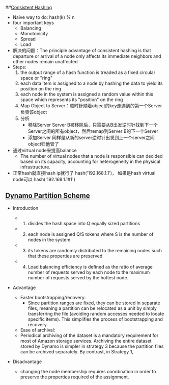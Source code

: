 ##[Consistent Hashing](http://blog.csdn.net/sparkliang/article/details/5279393)
* Naive way to do: hash(k) % n
* four important keys
  * Balancing
  * Monotonicity
  * Spread
  * Load
* 解决的问题：The principle advantage of consistent hashing is that departure or arrival of a node only affects
              its immediate neighbors and other nodes remain unaffected 
* Steps:
  1. the output range of a hash function is treaded as a fixed circular space or "ring"
  2. each data item is assigned to a node by hashing the data to yield its position on the ring
  3. each node in the system is assigned a random value within this space which represents its "position" on the ring
  4. Map Object to Server：顺时针顺着object的key走遇到的第一个Server负责该object
  5. 分析
     * 移除Server
       Server B被移除后，只需要从B出发逆时针找到下一个Server之间的所有object，然后remap到Server B的下一个Server
     * 添加Server
       同样是从新的server逆时针出发到上一个server之间object归他管了
* 通过virtual node来提高balance
    * The number of virtual nodes that a node is responsible can decided based on its capacity, accounting for heterogeneity
      in the physical infrastructure.
* 正常hash就直接hash ip就行了 hash('192.168.1.1')， 如果是hash virtual node可以 hash('192.168.1.1#1')

## [Dynamo Partition Scheme](https://github.com/UmassJin/Leetcode/edit/master/Design/OS_concepts/Dynamo_Design.md) 
* Introduction 
    * 1. divides the hash space into Q equally sized partitions
    * 2. each node is assigned Q/S tokens where S is the number of nodes in the system.
    * 3. its tokens are randomly distributed to the remaining nodes such that these properties are preserved
    * 4. Load balancing efficiency is defined as the ratio of average number of requests served by each node to the maximum number of requests
served by the hottest node.

* Advantage 
    * Faster bootstrapping/recovery:
      * Since partition ranges are fixed, they can be stored in separate  files, meaning a partition can be relocated as a unit by simply
        transferring the file (avoiding random accesses needed to locate specific items). This simplifies the process of bootstrapping and
        recovery.
    * Ease of archival: 
     * Periodical archiving of the dataset is a mandatory requirement for most of Amazon storage services.
        Archiving the entire dataset stored by Dynamo is simpler in strategy 3 because the partition files can be archived separately. 
        By contrast, in Strategy 1,

* Disadvantage 
    * changing the node membership requires coordination in order to preserve the properties required of the assignment.
